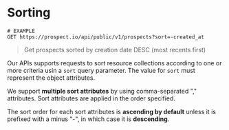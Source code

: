 # Sorting
```shell
# EXAMPLE
GET https://prospect.io/api/public/v1/prospects?sort=-created_at
```

> Get prospects sorted by creation date DESC (most recents first)

Our APIs supports requests to sort resource collections according to one or more criteria usin a `sort` query parameter. The value for `sort` must represent the object attributes.

We support **multiple sort attributes** by using comma-separated "," attributes. Sort attributes are applied in the order specified.

The sort order for each sort attributes is **ascending by default** unless it is prefixed with a minus "-", in which case it is **descending**.
